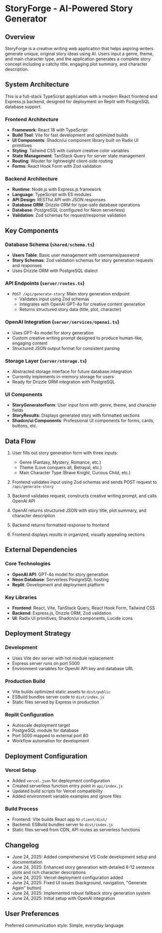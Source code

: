 # StoryForge - AI-Powered Story Generator

## Overview

StoryForge is a creative writing web application that helps aspiring writers generate unique, original story ideas using AI. Users input a genre, theme, and main character type, and the application generates a complete story concept including a catchy title, engaging plot summary, and character description.

## System Architecture

This is a full-stack TypeScript application with a modern React frontend and Express.js backend, designed for deployment on Replit with PostgreSQL database support.

### Frontend Architecture
- **Framework**: React 18 with TypeScript
- **Build Tool**: Vite for fast development and optimized builds
- **UI Components**: Shadcn/ui component library built on Radix UI primitives
- **Styling**: Tailwind CSS with custom creative color variables
- **State Management**: TanStack Query for server state management
- **Routing**: Wouter for lightweight client-side routing
- **Forms**: React Hook Form with Zod validation

### Backend Architecture
- **Runtime**: Node.js with Express.js framework
- **Language**: TypeScript with ES modules
- **API Design**: RESTful API with JSON responses
- **Database ORM**: Drizzle ORM for type-safe database operations
- **Database**: PostgreSQL (configured for Neon serverless)
- **Validation**: Zod schemas for request/response validation

## Key Components

### Database Schema (`shared/schema.ts`)
- **Users Table**: Basic user management with username/password
- **Story Schemas**: Zod validation schemas for story generation requests and responses
- Uses Drizzle ORM with PostgreSQL dialect

### API Endpoints (`server/routes.ts`)
- `POST /api/generate-story`: Main story generation endpoint
  - Validates input using Zod schemas
  - Integrates with OpenAI GPT-4o for creative content generation
  - Returns structured story data (title, plot, character)

### OpenAI Integration (`server/services/openai.ts`)
- Uses GPT-4o model for story generation
- Custom creative writing prompt designed to produce human-like, engaging content
- Structured JSON output format for consistent parsing

### Storage Layer (`server/storage.ts`)
- Abstracted storage interface for future database integration
- Currently implements in-memory storage for users
- Ready for Drizzle ORM integration with PostgreSQL

### UI Components
- **StoryGeneratorForm**: User input form with genre, theme, and character fields
- **StoryResults**: Displays generated story with formatted sections
- **Shadcn/ui Components**: Professional UI components for forms, cards, buttons, etc.

## Data Flow

1. User fills out story generation form with three inputs:
   - Genre (Fantasy, Mystery, Romance, etc.)
   - Theme (Love conquers all, Betrayal, etc.)
   - Main Character Type (Brave Knight, Curious Child, etc.)

2. Frontend validates input using Zod schemas and sends POST request to `/api/generate-story`

3. Backend validates request, constructs creative writing prompt, and calls OpenAI API

4. OpenAI returns structured JSON with story title, plot summary, and character description

5. Backend returns formatted response to frontend

6. Frontend displays results in organized, visually appealing sections

## External Dependencies

### Core Technologies
- **OpenAI API**: GPT-4o model for story generation
- **Neon Database**: Serverless PostgreSQL hosting
- **Replit**: Development and deployment platform

### Key Libraries
- **Frontend**: React, Vite, TanStack Query, React Hook Form, Tailwind CSS
- **Backend**: Express.js, Drizzle ORM, Zod validation
- **UI**: Radix UI primitives, Shadcn/ui components, Lucide icons

## Deployment Strategy

### Development
- Uses Vite dev server with hot module replacement
- Express server runs on port 5000
- Environment variables for OpenAI API key and database URL

### Production Build
- Vite builds optimized static assets to `dist/public`
- ESBuild bundles server code to `dist/index.js`
- Static files served by Express in production

### Replit Configuration
- Autoscale deployment target
- PostgreSQL module for database
- Port 5000 mapped to external port 80
- Workflow automation for development

## Deployment Configuration

### Vercel Setup
- Added `vercel.json` for deployment configuration
- Created serverless function entry point in `api/index.js`
- Updated build scripts for Vercel compatibility
- Added environment variable examples and ignore files

### Build Process
- Frontend: Vite builds React app to `client/dist/`
- Backend: ESBuild bundles server to `dist/index.js`
- Static files served from CDN, API routes as serverless functions

## Changelog
- June 24, 2025: Added comprehensive VS Code development setup and documentation
- June 24, 2025: Enhanced story generation with detailed 8-12 sentence plots and rich character descriptions
- June 24, 2025: Vercel deployment configuration added
- June 24, 2025: Fixed UI issues (background, navigation, "Generate Again" button)
- June 24, 2025: Implemented robust fallback story generation system
- June 24, 2025: Initial setup with OpenAI integration

## User Preferences

Preferred communication style: Simple, everyday language.